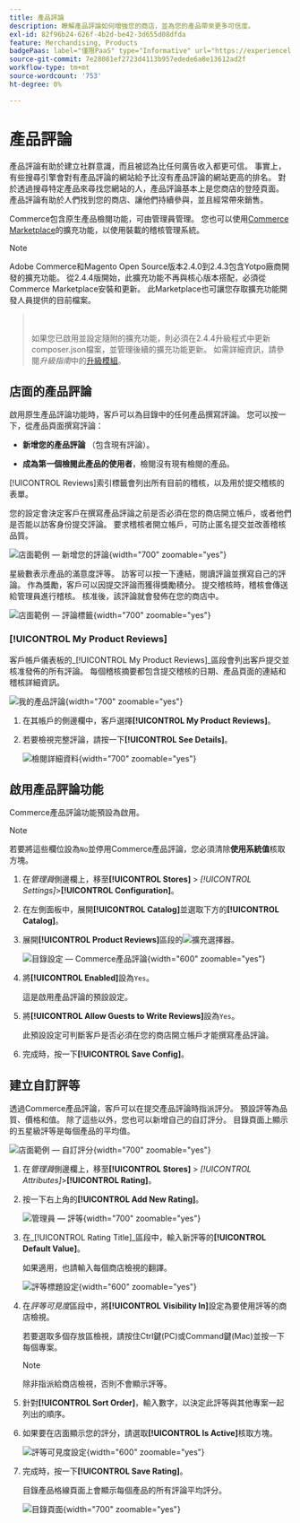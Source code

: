 ```yaml
---
title: 產品評論
description: 瞭解產品評論如何增強您的商店，並為您的產品帶來更多可信度。
exl-id: 82f96b24-626f-4b2d-be42-3d655d08dfda
feature: Merchandising, Products
badgePaas: label="僅限PaaS" type="Informative" url="https://experienceleague.adobe.com/en/docs/commerce/user-guides/product-solutions" tooltip="僅適用於雲端專案(Adobe管理的PaaS基礎結構)和內部部署專案的Adobe Commerce 。"
source-git-commit: 7e28081ef2723d4113b957edede6a8e13612ad2f
workflow-type: tm+mt
source-wordcount: '753'
ht-degree: 0%

---
```


# 產品評論

產品評論有助於建立社群意識，而且被認為比任何廣告收入都更可信。 事實上，有些搜尋引擎會對有產品評論的網站給予比沒有產品評論的網站更高的排名。 對於透過搜尋特定產品來尋找您網站的人，產品評論基本上是您商店的登陸頁面。 產品評論有助於人們找到您的商店、讓他們持續參與，並且經常帶來銷售。

Commerce包含原生產品檢閱功能，可由管理員管理。 您也可以使用[Commerce Marketplace](../getting-started/commerce-marketplace.md)的擴充功能，以使用裝載的稽核管理系統。

>[!NOTE]
>
>Adobe Commerce和Magento Open Source版本2.4.0到2.4.3包含Yotpo廠商開發的擴充功能。 從2.4.4版開始，此擴充功能不再與核心版本搭配，必須從Commerce Marketplace安裝和更新。 此Marketplace也可讓您存取擴充功能開發人員提供的目前檔案。
>><br><br>
>>如果您已啟用並設定隨附的擴充功能，則必須在2.4.4升級程式中更新composer.json檔案，並管理後續的擴充功能更新。 如需詳細資訊，請參閱&#x200B;_升級指南_&#x200B;中的[升級模組](https://experienceleague.adobe.com/docs/commerce-operations/upgrade-guide/modules/upgrade.html)。

## 店面的產品評論

啟用原生產品評論功能時，客戶可以為目錄中的任何產品撰寫評論。 您可以按一下，從產品頁面撰寫評論：

- **新增您的產品評論** （包含現有評論）。

- **成為第一個檢閱此產品的使用者**，檢閱沒有現有檢閱的產品。

[!UICONTROL Reviews]索引標籤會列出所有目前的稽核，以及用於提交稽核的表單。

您的設定會決定客戶在撰寫產品評論之前是否必須在您的商店開立帳戶，或者他們是否能以訪客身份提交評論。 要求稽核者開立帳戶，可防止匿名提交並改善稽核品質。

![店面範例 — 新增您的評論](./assets/storefront-review-this-product.png){width="700" zoomable="yes"}

星級數表示產品的滿意度評等。 訪客可以按一下連結，閱讀評論並撰寫自己的評論。 作為獎勵，客戶可以因提交評論而獲得獎勵積分。 提交稽核時，稽核會傳送給管理員進行稽核。 核准後，該評論就會發佈在您的商店中。

![店面範例 — 評論標籤](./assets/storefront-reviews-tab.png){width="700" zoomable="yes"}

### [!UICONTROL My Product Reviews]

客戶帳戶儀表板的&#x200B;_[!UICONTROL My Product Reviews]_區段會列出客戶提交並核准發佈的所有評論。 每個稽核摘要都包含提交稽核的日期、產品頁面的連結和稽核詳細資訊。

![我的產品評論](./assets/account-dashboard-my-product-reviews.png){width="700" zoomable="yes"}

1. 在其帳戶的側邊欄中，客戶選擇&#x200B;**[!UICONTROL My Product Reviews]**。

1. 若要檢視完整評論，請按一下&#x200B;**[!UICONTROL See Details]**。

   ![檢閱詳細資料](./assets/account-dashboard-my-product-reviews-details.png){width="700" zoomable="yes"}

## 啟用產品評論功能

Commerce產品評論功能預設為啟用。

>[!NOTE]
>
>若要將這些欄位設為`No`並停用Commerce產品評論，您必須清除&#x200B;**使用系統值**&#x200B;核取方塊。

1. 在&#x200B;_管理員_&#x200B;側邊欄上，移至&#x200B;**[!UICONTROL Stores]** > _[!UICONTROL Settings]_>**[!UICONTROL Configuration]**。

1. 在左側面板中，展開&#x200B;**[!UICONTROL Catalog]**&#x200B;並選取下方的&#x200B;**[!UICONTROL Catalog]**。

1. 展開&#x200B;**[!UICONTROL Product Reviews]**&#x200B;區段的![擴充選擇器](../assets/icon-display-expand.png)。

   ![目錄設定 — Commerce產品評論](../configuration-reference/catalog/assets/catalog-product-reviews.png){width="600" zoomable="yes"}

1. 將&#x200B;**[!UICONTROL Enabled]**&#x200B;設為`Yes`。

   這是啟用產品評論的預設設定。

1. 將&#x200B;**[!UICONTROL Allow Guests to Write Reviews]**&#x200B;設為`Yes`。

   此預設設定可判斷客戶是否必須在您的商店開立帳戶才能撰寫產品評論。

1. 完成時，按一下&#x200B;**[!UICONTROL Save Config]**。

## 建立自訂評等

透過Commerce產品評論，客戶可以在提交產品評論時指派評分。 預設評等為品質、價格和值。 除了這些以外，您也可以新增自己的自訂評分。 目錄頁面上顯示的五星級評等是每個產品的平均值。

![店面範例 — 自訂評分](./assets/attribute-custom-ratings-review.png){width="700" zoomable="yes"}

1. 在&#x200B;_管理員_&#x200B;側邊欄上，移至&#x200B;**[!UICONTROL Stores]** > _[!UICONTROL Attributes]_>**[!UICONTROL Rating]**。

1. 按一下右上角的&#x200B;**[!UICONTROL Add New Rating]**。

   ![管理員 — 評等](./assets/product-reviews-rating.png){width="700" zoomable="yes"}

1. 在&#x200B;_[!UICONTROL Rating Title]_區段中，輸入新評等的&#x200B;**[!UICONTROL Default Value]**。

   如果適用，也請輸入每個商店檢視的翻譯。

   ![評等標題設定](./assets/product-rating-title.png){width="600" zoomable="yes"}

1. 在&#x200B;_評等可見度_&#x200B;區段中，將&#x200B;**[!UICONTROL Visibility In]**&#x200B;設定為要使用評等的商店檢視。

   若要選取多個存放區檢視，請按住Ctrl鍵(PC)或Command鍵(Mac)並按一下每個專案。

   >[!NOTE]
   >
   >除非指派給商店檢視，否則不會顯示評等。

1. 針對&#x200B;**[!UICONTROL Sort Order]**，輸入數字，以決定此評等與其他專案一起列出的順序。

1. 如果要在店面顯示您的評分，請選取&#x200B;**[!UICONTROL Is Active]**&#x200B;核取方塊。

   ![評等可見度設定](./assets/product-rating-visibility.png){width="600" zoomable="yes"}

1. 完成時，按一下&#x200B;**[!UICONTROL Save Rating]**。

   目錄產品格線頁面上會顯示每個產品的所有評論平均評分。

   ![目錄頁面](./assets/catalog-rating-page.png){width="700" zoomable="yes"}
